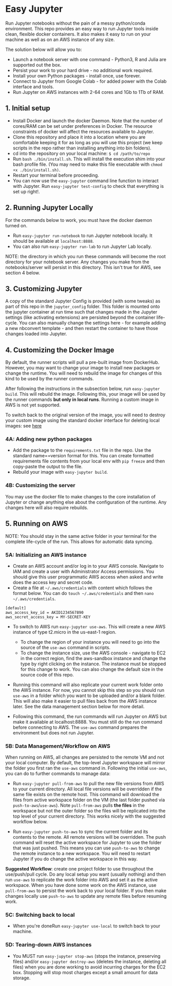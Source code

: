 # Easy Jupyter

Run Jupyter notebooks without the pain of a messy python/conda environment. This repo provides an easy way to run Jupyter tools inside clean, flexible docker containers. It also makes it easy to run on your machine as well as on an AWS instance of any size.

The solution below will allow you to:

 - Launch a notebook server with one command - Python3, R and Julia are supported out the box.
 - Persist your work to your hard drive - no additional work required.
 - Install your own Python packages - install once, use forever.
 - Connect to Jupyter from Google Colab - for added power with the Colab interface and tools.
 - Run Jupyter on AWS instances with 2-64 cores and 1Gb to 1Tb of RAM.

## 1. Initial setup

- Install Docker and launch the docker Daemon. Note that the number of cores/RAM can be set under preferences in Docker. The resource constraints of docker will affect the resources available to Jupyter.
- Clone this repository and place it into a location where you are comfortable keeping it for as long as you will use this project (we keep scripts in the repo rather than installing anything into bin folders).
- cd into the repository on your local machine: `$ cd /path/to/repo`
- Run `bash ./bin/install.sh`. This will install the execution shim into your bash profile file. (You may need to make this file executable with `chmod +x ./bin/install.sh)`.
- Restart your terminal before proceeding.
- You can now use the `easy-jupyter` command line function to interact with Jupyter. Run `easy-jupyter test-config` to check that everything is set up right!.

## 2. Running Jupyter Locally

For the commands below to work, you must have the docker daemon turned on.

- Run `easy-jupyter run-notebook` to run Jupyter notebook locally. It should be available at `localhost:8888`.
- You can also run `easy-jupyter run-lab` to run Jupyter Lab locally.

NOTE: the directory in which you run these commands will become the root directory for your notebook server. Any changes you make from the notebooks/server will persist in this directory. This isn't true for AWS, see section 4 below.

## 3. Customizing Jupyter

A copy of the standard Jupyter Config is provided (with some tweaks) as part of this repo in the `jupyter_config` folder. This folder is mounted onto the jupyter container at run time such that changes made in the Jupyter settings (like activating extensions) are persisted beyond the container life-cycle. You can also manually change the settings here - for example adding a new nbconvert template - and then restart the container to have those changes loaded into Jupyter.

## 4. Customizing the Docker Image

By default, the runner scripts will pull a pre-built image from DockerHub. However, you may want to change your image to install new packages or change the runtime. You will need to rebuild the image for changes of this kind to be used by the runner commands.

After following the instructions in the subsection below, run `easy-jupyter build`. This will rebuild the image. Following this, your image will be used by the runner commands **but only in local runs**. Running a custom image in AWS is not yet supported.

To switch back to the original version of the image, you will need to destroy your custom image using the standard docker interface for deleting local images: see [here](https://lmgtfy.com/?q=deleting+docker+images)

### 4A: Adding new python packages

- Add the package to the `requirements.txt` file in the repo. Use the standard name==version format for this. You can create formatted requirements file contents from your local env with `pip freeze` and then copy-paste the output to the file.
- Rebuild your image with `easy-jupyter build`.

### 4B: Customizing the server

You may use the docker file to make changes to the core installation of Jupyter or change anything else about the configuration of the runtime. Any changes here will also require rebuilds.

## 5. Running on AWS

NOTE: You should stay in the same active folder in your terminal for the complete life-cycle of the run. This allows for automatic data syncing.

### 5A: Initializing an AWS instance

- Create an AWS account and/or log in to your AWS console. Navigate to IAM and create a user with Administrator Access permissions. You should give this user programmatic AWS access when asked and write does the access key and secret code.
- Create a file at `~/.aws/credentials` with content which follows the format below. You can do `touch ~/.aws/credentials` and then `nano ~/.aws/credentials`.

```
[default]
aws_access_key_id = AKID1234567890
aws_secret_access_key = MY-SECRET-KEY
```

- To switch to AWS run `easy-jupyter use-aws`. This will create a new AWS instance of type t2.micro in the us-east-1 region.
  - To change the region of your instance you will need to go into the source of the `use-aws` command in scripts.
  - To change the instance size, use the AWS console - navigate to EC2 in the correct region, find the aws-sandbox instance and change the type by right clicking on the instance. The instance must be stopped for this change to work. You can also change the default size in the source code of this repo.

- Running this command will also replicate your current work folder onto the AWS instance. For now, you cannot skip this step so you should run `use-aws` in a folder which you want to be uploaded and/or a blank folder. This will also make it easier to pull files back from the AWS instance later. See the data management section below for more detail.

- Following this command, the run commands will run Jupyter on AWS but make it available at localhost:8888. You must still do the run command before connecting to AWS. The `use-aws` command prepares the environment but does not run Jupyter.

### 5B: Data Management/Workflow on AWS

When running on AWS, all changes are persisted to the remote VM and not your local computer. By default, the top-level Jupyter workspace will mirror the folder you first ran the `use-aws` command in. Following the initial `use-aws`, you can do to further commands to manage data:

- Run `easy-jupyter pull-from-aws` to pull the new file versions from AWS to your current directory. All local file versions will be overridden if the same file exists on the remote host. This command will download the files from active workspace folder on the VM (the last folder pushed via `push-to-aws`/`use-aws`). Note `pull-from-aws` pulls **the files** in the workspace but not the outer folder so the files will be replicated into the top level of your current directory. This works nicely with the suggested workflow below.

- Run `easy-jupyter push-to-aws` to sync the current folder and its contents to the remote. All remote versions will be overridden. The push command will reset the active workspace for Jupyter to use the folder that was just pushed. This means you can use `push-to-aws` to change the remote instance to a new workspace. You will need to restart Jupyter if you do change the active workspace in this way.

**Suggested Workflow**: create one project folder to use throughout the use/push/pull cycle. Do any local setup you want (usually nothing) and then run `use-aws` to replicate the work folder into AWS and set it as the active workspace. When you have done some work on the AWS instance, use `pull-from-aws` to persist the work back to your local folder. If you then make changes locally use `push-to-aws` to update any remote files before resuming work.



### 5C: Switching back to local

- When you're doneRun `easy-jupyter use-local` to switch back to your machine.

### 5D: Tearing-down AWS instances

- You MUST run `easy-jupyter stop-aws` (stops the instance, preserving files) and/or `easy-jupyter destroy-aws` (deletes the instance, deleting all files) when you are done working to avoid incurring charges for the EC2 box. Stopping will stop most charges except a small amount for data storage.
